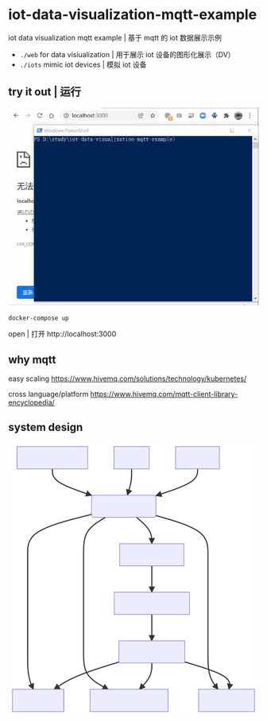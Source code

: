 # iot-data-visualization-mqtt-example

iot data visualization mqtt example | 基于 mqtt 的 iot 数据展示示例 

- `./web` for data visiualization | 用于展示 iot 设备的图形化展示（DV）
- `./iots` mimic iot devices | 模拟 iot 设备

## try it out | 运行

![screenshot](./screenshot.gif)

```
docker-compose up
```

open | 打开 http://localhost:3000

## why mqtt

easy scaling
https://www.hivemq.com/solutions/technology/kubernetes/

cross language/platform
https://www.hivemq.com/mqtt-client-library-encyclopedia/

## system design

![flowchart](./flowchart.svg)